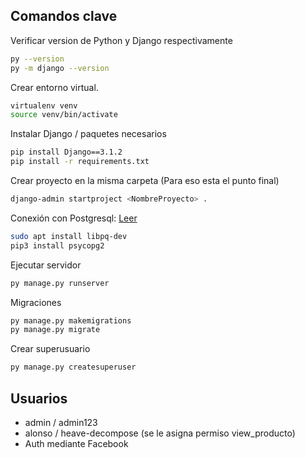 ## Comandos clave

Verificar version de Python y Django respectivamente
```bash
py --version
py -m django --version
```

Crear entorno virtual.
```bash
virtualenv venv
source venv/bin/activate
 ```

Instalar Django / paquetes necesarios
```bash
pip install Django==3.1.2
pip install -r requirements.txt
```

Crear proyecto en la misma carpeta (Para eso esta el punto final) 
```bash
django-admin startproject <NombreProyecto> .
```
Conexión con Postgresql: [Leer](https://cosasdedevs.com/posts/como-conectar-una-base-de-datos-postgresql-con-django/)
```bash
sudo apt install libpq-dev
pip3 install psycopg2
```

Ejecutar servidor
```bash
py manage.py runserver
```

Migraciones
```bash
py manage.py makemigrations
py manage.py migrate
```

Crear superusuario
```bash
py manage.py createsuperuser
```

## Usuarios

* admin / admin123
* alonso / heave-decompose  (se le asigna permiso view_producto) 
* Auth mediante Facebook
